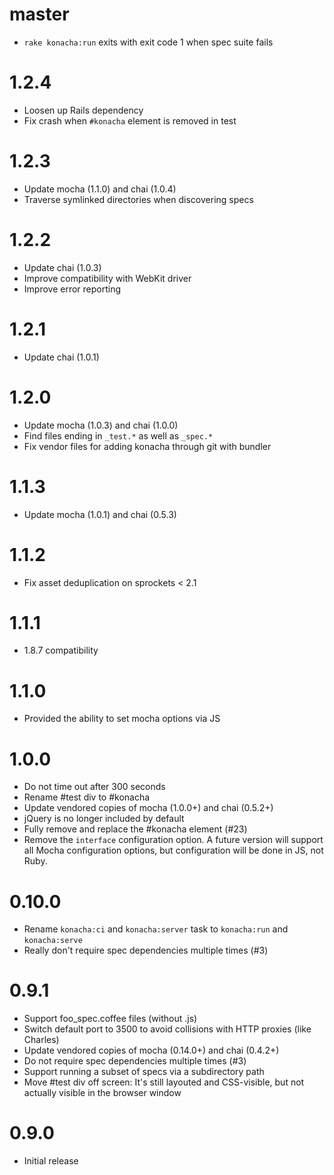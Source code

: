 # master

* `rake konacha:run` exits with exit code 1 when spec suite fails

# 1.2.4

* Loosen up Rails dependency
* Fix crash when `#konacha` element is removed in test

# 1.2.3

* Update mocha (1.1.0) and chai (1.0.4)
* Traverse symlinked directories when discovering specs

# 1.2.2

* Update chai (1.0.3)
* Improve compatibility with WebKit driver
* Improve error reporting

# 1.2.1

* Update chai (1.0.1)

# 1.2.0

* Update mocha (1.0.3) and chai (1.0.0)
* Find files ending in `_test.*` as well as `_spec.*`
* Fix vendor files for adding konacha through git with bundler

# 1.1.3

* Update mocha (1.0.1) and chai (0.5.3)

# 1.1.2

* Fix asset deduplication on sprockets < 2.1

# 1.1.1

* 1.8.7 compatibility

# 1.1.0

* Provided the ability to set mocha options via JS

# 1.0.0

* Do not time out after 300 seconds
* Rename #test div to #konacha
* Update vendored copies of mocha (1.0.0+) and chai (0.5.2+)
* jQuery is no longer included by default
* Fully remove and replace the #konacha element (#23)
* Remove the `interface` configuration option. A future version will support
  all Mocha configuration options, but configuration will be done in JS, not Ruby.

# 0.10.0

* Rename `konacha:ci` and `konacha:server` task to `konacha:run` and
  `konacha:serve`
* Really don't require spec dependencies multiple times (#3)

# 0.9.1

* Support foo_spec.coffee files (without .js)
* Switch default port to 3500 to avoid collisions with HTTP proxies (like Charles)
* Update vendored copies of mocha (0.14.0+) and chai (0.4.2+)
* Do not require spec dependencies multiple times (#3)
* Support running a subset of specs via a subdirectory path
* Move #test div off screen: It's still layouted and CSS-visible,
  but not actually visible in the browser window

# 0.9.0

* Initial release
